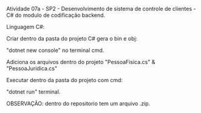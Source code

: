 Atividade 07a - SP2 - Desenvolvimento de sistema de controle de clientes - C# do modulo de codificação backend.

Linguagem C#:

Criar dentro da pasta do projeto C# gera o bin e obj:

"dotnet new console" no terminal cmd.

Adiciona os arquivos dentro do projeto "PessoaFisica.cs" & "PessoaJuridica.cs"

Executar dentro da pasta do projeto com cmd:

"dotnet run" terminal.

OBSERVAÇÃO: dentro do repositorio tem um arquivo .zip.
